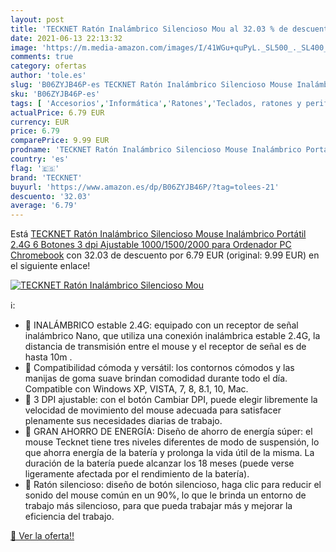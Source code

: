 ```yaml
---
layout: post
title: 'TECKNET Ratón Inalámbrico Silencioso Mou al 32.03 % de descuento'
date: 2021-06-13 22:13:32
image: 'https://m.media-amazon.com/images/I/41WGu+quPyL._SL500_._SL400_.jpg'
comments: true
category: ofertas
author: 'tole.es'
slug: 'B06ZYJB46P-es TECKNET Ratón Inalámbrico Silencioso Mouse Inalámbrico...'
sku: 'B06ZYJB46P-es'
tags: [ 'Accesorios','Informática','Ratones','Teclados, ratones y periféricos de entrada','ordenador','ratón','tecknet', ]
actualPrice: 6.79 EUR
currency: EUR
price: 6.79
comparePrice: 9.99 EUR
prodname: 'TECKNET Ratón Inalámbrico Silencioso Mouse Inalámbrico Portátil 2.4G  6 Botones  3 dpi Ajustable  1000/1500/2000  para Ordenador  PC  Chromebook'
country: 'es'
flag: '🇪🇸'
brand: 'TECKNET'
buyurl: 'https://www.amazon.es/dp/B06ZYJB46P/?tag=tolees-21'
descuento: '32.03'
average: '6.79'
---
```


Está [TECKNET Ratón Inalámbrico Silencioso Mouse Inalámbrico Portátil 2.4G  6 Botones  3 dpi Ajustable  1000/1500/2000  para Ordenador  PC  Chromebook](https://www.amazon.es/dp/B06ZYJB46P/?tag=tolees-21) con 32.03 de descuento por 6.79 EUR (original: 9.99 EUR) en el siguiente enlace!

[![TECKNET Ratón Inalámbrico Silencioso Mou](https://m.media-amazon.com/images/I/41WGu+quPyL._SL500_._SL400_.jpg)](https://www.amazon.es/dp/B06ZYJB46P/?tag=tolees-21)

ℹ️:

- 🙋 INALÁMBRICO estable 2.4G: equipado con un receptor de señal inalámbrico Nano, que utiliza una conexión inalámbrica estable 2.4G, la distancia de transmisión entre el mouse y el receptor de señal es de hasta 10m .
- 🙋 Compatibilidad cómoda y versátil: los contornos cómodos y las manijas de goma suave brindan comodidad durante todo el día. Compatible con Windows XP, VISTA, 7, 8, 8.1, 10, Mac.
- 🙋 3 DPI ajustable: con el botón Cambiar DPI, puede elegir libremente la velocidad de movimiento del mouse adecuada para satisfacer plenamente sus necesidades diarias de trabajo.
- 🙋 GRAN AHORRO DE ENERGÍA: Diseño de ahorro de energía súper: el mouse Tecknet tiene tres niveles diferentes de modo de suspensión, lo que ahorra energía de la batería y prolonga la vida útil de la misma. La duración de la batería puede alcanzar los 18 meses (puede verse ligeramente afectada por el rendimiento de la batería).
- 🙋 Ratón silencioso: diseño de botón silencioso, haga clic para reducir el sonido del mouse común en un 90%, lo que le brinda un entorno de trabajo más silencioso, para que pueda trabajar más y mejorar la eficiencia del trabajo.

[🛒 Ver la oferta!!](https://www.amazon.es/dp/B06ZYJB46P/?tag=tolees-21)
